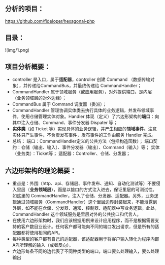 ## 分析的项目： 
https://github.com/fideloper/hexagonal-php

## 目录：
!(img/1.png)

## 项目分析概要：
- controller 是入口，属于**适配器**，controller 创建 Command （数据传输对象），并传递给CommandBus，并最终传递给 CommandHandler；
- CommandHandler 属于领域服务（或应用服务），对外提供端口，是内层（业务领域层的对外边缘）；
- CommandBus 属于 Command 调度器（委派）；
- CommandHandler 管理协调实体类去执行具体的业务逻辑，并发布领域事件，使用仓储管理实体对象。Handler 体现（定义）了六边形架构的**端口**：向其中注入仓储、Command、事件分发器 Dispater 等；
- **实体类**（如 Ticket 等）实现具体的业务逻辑，并产生相应的**领域事件**。注意实体只产生事件，不负责发布事件，发布事件的工作由服务 Handler 完成。
- 总结：
    端口：CommandHandler定义的公共方法（包括构造函数）；
    端口契约：仓储（输出、输入）、事件分发器（输出）、Command（输入）等；
    实体（业务类）：Ticket等；
    适配器：Controller、仓储、分发器；

## 六边形架构的理论概要：
- 重点是：外围（http、api、存储层、事件发布、通知、自动化测试等）不要侵入里层（**业务领域层**），而是以接口的方式注入进去，保证里层的可测试性。如这里的 CommandHandler，注入了仓储、分发器、适配器。另外，业务逻辑通过领域服务（CommandHandler）这个里层边界封装起来，不能泄露到外层，如不能在仓储、分发器、通知、控制器、适配器中写业务逻辑。此处，CommandHandler 这个领域服务是里层对外的公共接口和代言人。
- 在使用六边形架构时，我们应该根据用例来设计应用程序，而不是根据需要支持的客户数目业设计。任何客户都可能向不同的端口发出请求，但是所有的适配器都将使用相同的API。
- 每种类型的客户都有自己的适配器，该适配器用于将客户输入转化为程序内部API所理解的输入（或者反向）。
- 六边形每条不同的边代表了不同种类型的端口，端口要么处理输入，要么处理输出
